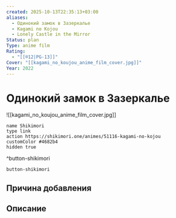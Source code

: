 ```yaml
---
created: 2025-10-13T22:35:13+03:00
aliases:
  - Одинокий замок в Зазеркалье
  - Kagami no Kojou
  - Lonely Castle in the Mirror
Status: plan
Type: anime film
Rating:
  - "[[®️12|PG-13]]"
Cover: "[[kagami_no_koujou_anime_film_cover.jpg]]"
Year: 2022
---
```


# Одинокий замок в Зазеркалье

![[kagami_no_koujou_anime_film_cover.jpg]]



```button
name Shikimori
type link
action https://shikimori.one/animes/51116-kagami-no-kojou
customColor #4682b4
hidden true
```
^button-shikimori





`button-shikimori`

## Причина добавления




## Описание


